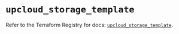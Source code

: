 # `upcloud_storage_template`

Refer to the Terraform Registry for docs: [`upcloud_storage_template`](https://registry.terraform.io/providers/upcloudltd/upcloud/5.13.1/docs/resources/storage_template).

